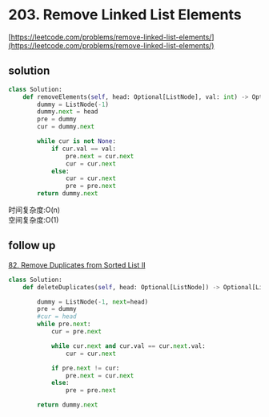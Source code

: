 # 203. Remove Linked List Elements
[https://leetcode.com/problems/remove-linked-list-elements/](https://leetcode.com/problems/remove-linked-list-elements/)


## solution

```python
class Solution:
    def removeElements(self, head: Optional[ListNode], val: int) -> Optional[ListNode]:
        dummy = ListNode(-1)
        dummy.next = head
        pre = dummy
        cur = dummy.next

        while cur is not None:
            if cur.val == val:
                pre.next = cur.next
                cur = cur.next
            else:
                cur = cur.next
                pre = pre.next
        return dummy.next
```
时间复杂度:O(n) <br>
空间复杂度:O(1)


## follow up

[82. Remove Duplicates from Sorted List II](https://leetcode.com/problems/remove-duplicates-from-sorted-list-ii/description/)

```python
class Solution:
    def deleteDuplicates(self, head: Optional[ListNode]) -> Optional[ListNode]:

        dummy = ListNode(-1, next=head)
        pre = dummy
        #cur = head
        while pre.next:
            cur = pre.next

            while cur.next and cur.val == cur.next.val:
                cur = cur.next

            if pre.next != cur:
                pre.next = cur.next
            else:
                pre = pre.next

        return dummy.next
```
